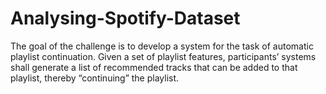 # Analysing-Spotify-Dataset

The goal of the challenge is to develop a system for the task of automatic playlist continuation. Given a set of playlist features, participants’ systems shall generate a list of recommended tracks that can be added to that playlist, thereby “continuing” the playlist.
